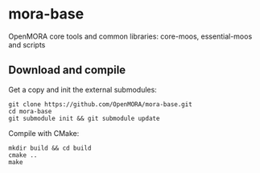 mora-base
=========

OpenMORA core tools and common libraries: core-moos, essential-moos and scripts


## Download and compile

Get a copy and init the external submodules:

    git clone https://github.com/OpenMORA/mora-base.git
    cd mora-base
    git submodule init && git submodule update

Compile with CMake:

    mkdir build && cd build 
    cmake ..
    make


